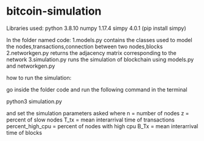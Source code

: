 # bitcoin-simulation

Libraries used:
python 3.8.10
numpy 1.17.4
simpy 4.0.1 (pip install simpy)

In the folder named code:
1.models.py contains the classes used to model the nodes,transactions,connection between two nodes,blocks
2.networkgen.py returns the adjacency matrix corresponding to the network
3.simulation.py runs the simulation of blockchain using models.py and networkgen.py

how to run the simulation:

go inside the folder code and run the following command in the terminal

python3 simulation.py

and set the simulation parameters asked where 
n = number of nodes
z = percent of slow nodes
T_tx = mean interarrival time of transactions
percent_high_cpu = percent of nodes with high cpu
B_Tx = mean interarrival time of blocks